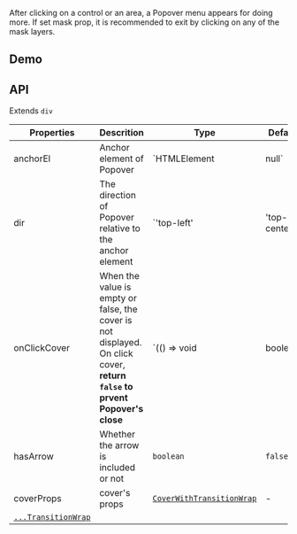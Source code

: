 After clicking on a control or an area, a Popover menu appears for doing more. If set mask prop, it is recommended to exit by clicking on any of the mask layers.

## Demo

## API

Extends `div`

| Properties | Descrition | Type | Default | Required |
| --- | --- | --- | --- | --- |
| anchorEl | Anchor element of Popover | `HTMLElement | null` | - | `true` |
| dir | The direction of Popover relative to the anchor element | `'top-left' | 'top-center' | 'top-right' | 'bottom-left' | 'bottom-center' | 'bottom-right'` | - | `true` |
| onClickCover | When the value is empty or false, the cover is not displayed. On click cover, **return `false` to prvent Popover's close** | `(() => void | boolean) | boolean` | `true` | `false` |
| hasArrow | Whether the arrow is included or not | `boolean` | `false` | `false` |
| coverProps | cover's props | [`CoverWithTransitionWrap`](#/document/Cover) | - | `false` |
| [`...TransitionWrap`](#/document/TransitionWrap) |  |  |  |  |
